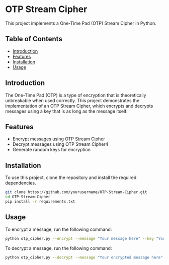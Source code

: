 # OTP Stream Cipher

This project implements a One-Time Pad (OTP) Stream Cipher in Python.

## Table of Contents

- [Introduction](#introduction)
- [Features](#features)
- [Installation](#installation)
- [Usage](#usage)

## Introduction

The One-Time Pad (OTP) is a type of encryption that is theoretically unbreakable when used correctly. This project demonstrates the implementation of an OTP Stream Cipher, which encrypts and decrypts messages using a key that is as long as the message itself.

## Features

- Encrypt messages using OTP Stream Cipher
- Decrypt messages using OTP Stream Cipher4
- Generate random keys for encryption

## Installation

To use this project, clone the repository and install the required dependencies.

```bash
git clone https://github.com/yourusername/OTP-Stream-Cipher.git
cd OTP-Stream-Cipher
pip install -r requirements.txt
```

## Usage

To encrypt a message, run the following command:

```bash
python otp_cipher.py --encrypt --message "Your message here" --key "Your key here"
```

To decrypt a message, run the following command:

```bash
python otp_cipher.py --decrypt --message "Your encrypted message here" --key "Your key here"
```
